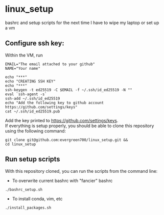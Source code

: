 # linux_setup
bashrc and setup scripts for the next time I have to wipe my laptop or set up a vm

## Configure ssh key:
Within the VM, run
```
EMAIL="The email attached to your github"
NAME="Your name"
```
```
echo "***"
echo "CREATING SSH KEY"
echo "***"
ssh-keygen -t ed25519 -C $EMAIL -f ~/.ssh/id_ed25519 -N ""
eval `ssh-agent -s`
ssh-add ~/.ssh/id_ed25519
echo "Add the following key to github account https://github.com/settings/keys"
cat ~/.ssh/id_ed25519.pub
```
Add the key printed to https://github.com/settings/keys. \
If everything is setup properly, you should be able to clone this repository using the following command:
```
git clone git@github.com:evergreen700/linux_setup.git &&
cd linux_setup
```

## Run setup scripts
With this repository cloned, you can run the scripts from the command line:
- To overwrite current bashrc with "fancier" bashrc
```
./bashrc_setup.sh
```
- To install conda, vim, etc
```
./install_packages.sh
```
